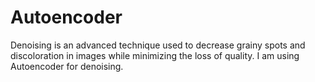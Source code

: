 # Autoencoder
Denoising is an advanced technique used to decrease grainy spots and discoloration in images while minimizing the loss of quality. I am using Autoencoder for denoising.
